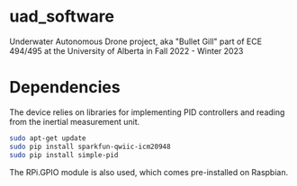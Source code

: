 # uad_software
Underwater Autonomous Drone project, aka "Bullet Gill" part of ECE 494/495 at the University of Alberta in Fall 2022 - Winter 2023

# Dependencies
The device relies on libraries for implementing PID controllers and reading from the inertial measurement unit.
```sh
sudo apt-get update
sudo pip install sparkfun-qwiic-icm20948
sudo pip install simple-pid
```
The RPi.GPIO module is also used, which comes pre-installed on Raspbian.
